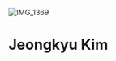 ![IMG_1369](https://user-images.githubusercontent.com/46082226/129312190-0cb82322-ca7b-4259-89c8-4aa55f7ba90c.JPG)
# Jeongkyu Kim
